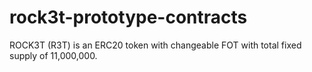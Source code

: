 # rock3t-prototype-contracts
ROCK3T (R3T) is an ERC20 token with changeable FOT with total fixed supply of 11,000,000. 